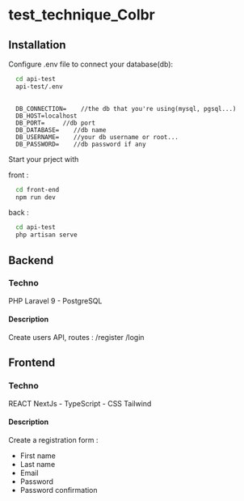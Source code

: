 # test_technique_Colbr

## Installation

Configure .env file to connect your database(db):

```bash
  cd api-test
  api-test/.env
  
```

```
  DB_CONNECTION=    //the db that you're using(mysql, pgsql...)
  DB_HOST=localhost 
  DB_PORT=     //db port
  DB_DATABASE=    //db name
  DB_USERNAME=    //your db username or root...
  DB_PASSWORD=    //db password if any
```

Start your prject with 

front :

```bash
  cd front-end
  npm run dev
```

back :

```bash
  cd api-test
  php artisan serve
```

## Backend
### Techno
PHP Laravel 9 - PostgreSQL



#### Description
Create users API, routes : /register  /login



## Frontend
### Techno
REACT NextJs - TypeScript - CSS Tailwind 



#### Description
Create a registration form :
- First name
- Last name
- Email
- Password
- Password confirmation
